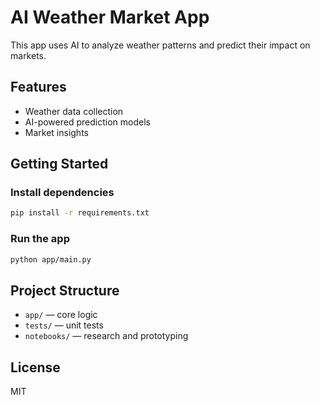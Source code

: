 # AI Weather Market App

This app uses AI to analyze weather patterns and predict their impact on markets.

## Features
- Weather data collection
- AI-powered prediction models
- Market insights

## Getting Started

### Install dependencies
```bash
pip install -r requirements.txt
```

### Run the app
```bash
python app/main.py
```

## Project Structure
- `app/` — core logic
- `tests/` — unit tests
- `notebooks/` — research and prototyping

## License
MIT
